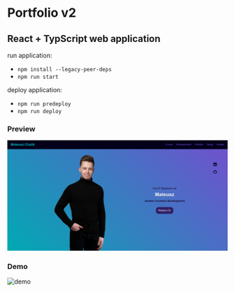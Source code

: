 # Portfolio v2

## React + TypScript web application

run application:   
* `npm install --legacy-peer-deps`     
* `npm run start`     

deploy application:   
* `npm run predeploy`  
* `npm run deploy`  

### Preview
![preview](public/preview.PNG)

### Demo  
![demo](public/demo.gif)